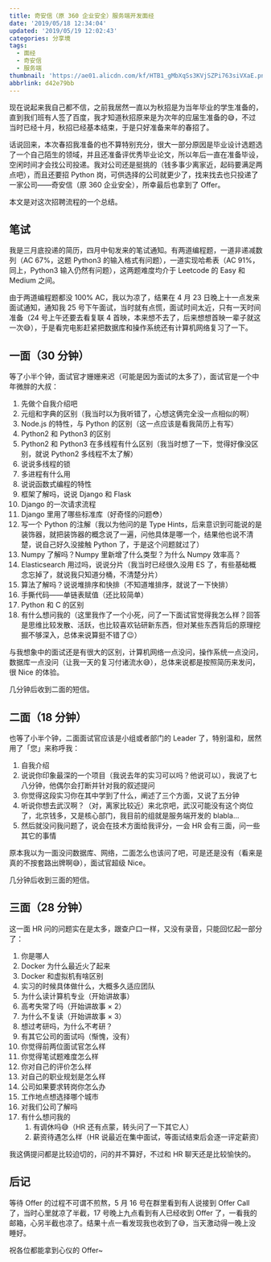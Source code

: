 ```yaml
---
title: 奇安信（原 360 企业安全）服务端开发面经
date: '2019/05/18 12:34:04'
updated: '2019/05/19 12:02:43'
categories: 分享境
tags:
  - 面经
  - 奇安信
  - 服务端
thumbnail: 'https://ae01.alicdn.com/kf/HTB1_gMbXqSs3KVjSZPi763siVXaE.png'
abbrlink: d42e79bb
---
```


现在说起来我自己都不信，之前我居然一直以为秋招是为当年毕业的学生准备的，直到我们班有人签了百度，我才知道秋招原来是为次年的应届生准备的😅，不过当时已经十月，秋招已经基本结束，于是只好准备来年的春招了。

<!-- more -->

话说回来，本次春招我准备的也不算特别充分，很大一部分原因是毕业设计选题选了一个自己陌生的领域，并且还准备评优秀毕业论文，所以年后一直在准备毕设，空闲时间才会找公司投递。我对公司还是挺挑的（钱多事少离家近，起码要满足两点吧），而且还要招 Python 岗，可供选择的公司就更少了，找来找去也只投递了一家公司——奇安信（原 360 企业安全），所幸最后也拿到了 Offer。

本文是对这次招聘流程的一个总结。

## 笔试

我是三月底投递的简历，四月中旬发来的笔试通知。有两道编程题，一道非递减数列（AC 67%，这题 Python3 的输入格式有问题），一道实现哈希表（AC 91%，同上，Python3 输入仍然有问题），这两题难度均介于 Leetcode 的 Easy 和 Medium 之间。

由于两道编程题都没 100% AC，我以为凉了，结果在 4 月 23 日晚上十一点发来面试通知，通知我 25 号下午面试，当时就有点慌，面试时间太近，只有一天时间准备（24 号上午还要去看复联 4 首映，本来想不去了，后来想想首映一辈子就这一次😅），于是看完电影赶紧把数据库和操作系统还有计算机网络复习了一下。

## 一面（30 分钟）

等了小半个钟，面试官才姗姗来迟（可能是因为面试的太多了），面试官是一个中年微胖的大叔：

1. 先做个自我介绍吧
2. 元组和字典的区别（我当时以为我听错了，心想这俩完全没一点相似的啊）
3. Node.js 的特性，与 Python 的区别（这一点应该是看我简历上有写）
4. Python2 和 Python3 的区别
5. Python2 和 Python3 在多线程有什么区别（我当时想了一下，觉得好像没区别，就说 Python2 多线程不太了解）
6. 说说多线程的锁
7. 多进程有什么用
8. 说说函数式编程的特性
9. 框架了解吗，说说 Django 和 Flask
10. Django 的一次请求流程
11. Django 里用了哪些标准库（好奇怪的问题😳）
12. 写一个 Python 的注解（我以为他问的是 Type Hints，后来意识到可能说的是装饰器，就把装饰器的概念说了一遍，问他具体是哪一个，结果他也说不清楚，说自己好久没接触 Python 了，于是这个问题就过了）
13. Numpy 了解吗？Numpy 里新增了什么类型？为什么 Numpy 效率高？
14. Elasticsearch 用过吗，说说分片（我当时已经很久没用 ES 了，有些基础概念忘掉了，就说我只知道分桶，不清楚分片）
15. 算法了解吗？说说堆排序和快排（不知道堆排序，就说了一下快排）
16. 手撕代码——单链表赋值（还比较简单）
17. Python 和 C 的区别
18. 有什么想问我的（这里我作了一个小死，问了一下面试官觉得我怎么样？回答是思维比较发散、活跃，也比较喜欢钻研新东西，但对某些东西背后的原理挖掘不够深入，总体来说算挺不错了😉）

与我想象中的面试还是有很大的区别，计算机网络一点没问，操作系统一点没问，数据库一点没问（让我一天的复习付诸流水😅），总体来说都是按照简历来发问，很 Nice 的体验。

几分钟后收到二面的短信。

## 二面（18 分钟）

也等了小半个钟，二面面试官应该是小组或者部门的 Leader 了，特别温和，居然用了「您」来称呼我：

1. 自我介绍
2. 说说你印象最深的一个项目（我说去年的实习可以吗？他说可以），我说了七八分钟，他偶尔会打断并针对我的叙述提问
3. 你觉得这段实习你在其中学到了什么，阐述了三个方面，又说了五分钟
4. 听说你想去武汉啊？（对，离家比较近）来北京吧，武汉可能没有这个岗位了，北京钱多，又是核心部门，我目前的组就是服务端开发的 blabla...
5. 然后就没问我问题了，说会在技术方面给我评分，一会 HR 会有三面，问一些其它的事情

原本我以为一面没问数据库、网络，二面怎么也该问了吧，可是还是没有（看来是真的不按套路出牌啊😅），面试官超级 Nice。

几分钟后收到三面的短信。

## 三面（28 分钟）

这一面 HR 问的问题实在是太多，跟查户口一样，又没有录音，只能回忆起一部分了：

1. 你是哪人
2. Docker 为什么最近火了起来
3. Docker 和虚拟机有啥区别
4. 实习的时候具体做什么，大概多久适应团队
5. 为什么读计算机专业（开始讲故事）
6. 高考失常了吗（开始讲故事 × 2）
7. 为什么不复读（开始讲故事 × 3）
8. 想过考研吗，为什么不考研？
9. 有其它公司的面试吗（惭愧，没有）
10. 你觉得前两位面试官怎么样
11. 你觉得笔试题难度怎么样
12. 你对自己的评价怎么样
13. 对自己的职业规划是怎么样
14. 公司如果要求转岗你怎么办
15. 工作地点想选择哪个城市
16. 对我们公司了解吗
17. 有什么想问我的
    1. 有调休吗😅（HR 还有点蒙，转头问了一下其它人）
    2. 薪资待遇怎么样（HR 说最近在集中面试，等面试结束后会逐一评定薪资）

我这俩提问都是比较迫切的，问的并不算好，不过和 HR 聊天还是比较愉快的。

## 后记

等待 Offer 的过程不可谓不煎熬，5 月 16 号在群里看到有人说接到 Offer Call 了，当时心里就凉了半截，17 号晚上九点看到有人已经收到 Offer 了，一看我的邮箱，心另半截也凉了。结果十点一看发现我也收到了😅，当天激动得一晚上没睡好。

祝各位都能拿到心仪的 Offer~
